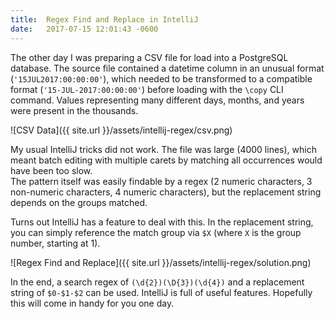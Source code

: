 ```yaml
---
title:  Regex Find and Replace in IntelliJ
date:   2017-07-15 12:01:43 -0600
---
```


The other day I was preparing a CSV file for load into a PostgreSQL database.
The source file contained a datetime column in an unusual format (`'15JUL2017:00:00:00'`), which needed to be transformed to a compatible format (`'15-JUL-2017:00:00:00'`) before loading with the `\copy` CLI command.
Values representing many different days, months, and years were present in the thousands.

![CSV Data]({{ site.url }}/assets/intellij-regex/csv.png)

My usual IntelliJ tricks did not work.
The file was large (4000 lines), which meant batch editing with multiple carets by matching all occurrences would have been too slow.  
The pattern itself was easily findable by a regex (2 numeric characters, 3 non-numeric characters, 4 numeric characters), but the replacement string depends on the groups matched.
 
Turns out IntelliJ has a feature to deal with this.
In the replacement string, you can simply reference the match group via `$X` (where `X` is the group number, starting at 1).

![Regex Find and Replace]({{ site.url }}/assets/intellij-regex/solution.png)

In the end, a search regex of `(\d{2})(\D{3})(\d{4})` and a replacement string of `$0-$1-$2` can be used.
IntelliJ is full of useful features.
Hopefully this will come in handy for you one day.

